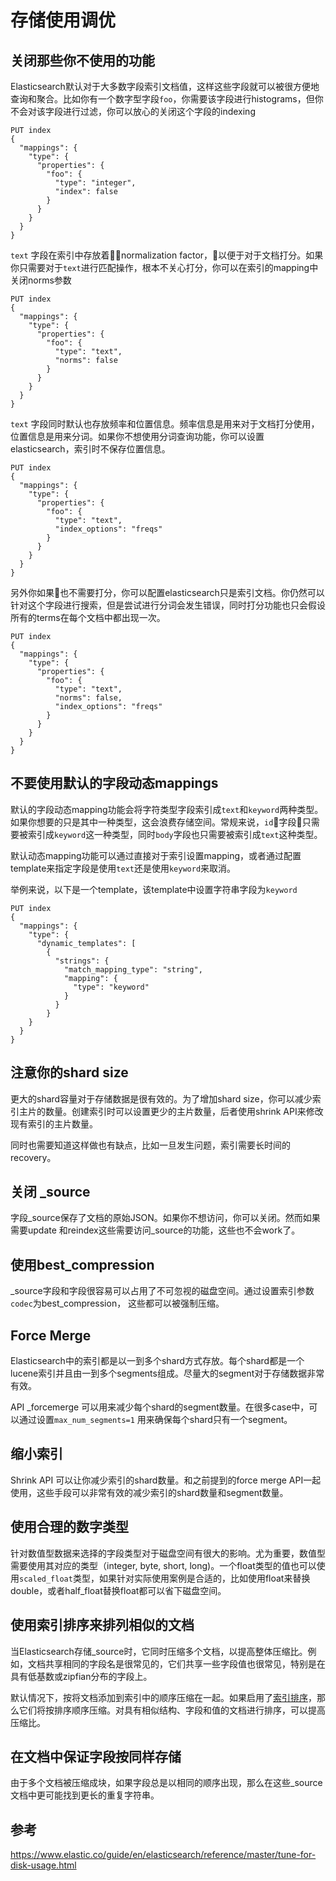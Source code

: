 # 存储使用调优

## 关闭那些你不使用的功能

Elasticsearch默认对于大多数字段索引文档值，这样这些字段就可以被很方便地查询和聚合。比如你有一个数字型字段`foo`，你需要该字段进行histograms，但你不会对该字段进行过滤，你可以放心的关闭这个字段的indexing
```
PUT index
{
  "mappings": {
    "type": {
      "properties": {
        "foo": {
          "type": "integer",
          "index": false
        }
      }
    }
  }
}
```

`text` 字段在索引中存放着normalization factor，以便于对于文档打分。如果你只需要对于`text`进行匹配操作，根本不关心打分，你可以在索引的mapping中关闭norms参数
```
PUT index
{
  "mappings": {
    "type": {
      "properties": {
        "foo": {
          "type": "text",
          "norms": false
        }
      }
    }
  }
}
```

`text` 字段同时默认也存放频率和位置信息。频率信息是用来对于文档打分使用，位置信息是用来分词。如果你不想使用分词查询功能，你可以设置elasticsearch，索引时不保存位置信息。
```
PUT index
{
  "mappings": {
    "type": {
      "properties": {
        "foo": {
          "type": "text",
          "index_options": "freqs"
        }
      }
    }
  }
}
```

另外你如果也不需要打分，你可以配置elasticsearch只是索引文档。你仍然可以针对这个字段进行搜索，但是尝试进行分词会发生错误，同时打分功能也只会假设所有的terms在每个文档中都出现一次。
```
PUT index
{
  "mappings": {
    "type": {
      "properties": {
        "foo": {
          "type": "text",
          "norms": false,
          "index_options": "freqs"
        }
      }
    }
  }
}
```

## 不要使用默认的字段动态mappings

默认的字段动态mapping功能会将字符类型字段索引成`text`和`keyword`两种类型。如果你想要的只是其中一种类型，这会浪费存储空间。常规来说，`id`字段只需要被索引成`keyword`这一种类型，同时`body`字段也只需要被索引成`text`这种类型。

默认动态mapping功能可以通过直接对于索引设置mapping，或者通过配置template来指定字段是使用`text`还是使用`keyword`来取消。

举例来说，以下是一个template，该template中设置字符串字段为`keyword`
```
PUT index
{
  "mappings": {
    "type": {
      "dynamic_templates": [
        {
          "strings": {
            "match_mapping_type": "string",
            "mapping": {
              "type": "keyword"
            }
          }
        }
    }
  }
}
```

## 注意你的shard size

更大的shard容量对于存储数据是很有效的。为了增加shard size，你可以减少索引主片的数量。创建索引时可以设置更少的主片数量，后者使用shrink API来修改现有索引的主片数量。

同时也需要知道这样做也有缺点，比如一旦发生问题，索引需要长时间的recovery。

## 关闭 _source

字段_source保存了文档的原始JSON。如果你不想访问，你可以关闭。然而如果需要update 和reindex这些需要访问_source的功能，这些也不会work了。

## 使用best_compression

_source字段和字段很容易可以占用了不可忽视的磁盘空间。通过设置索引参数`codec`为best_compression， 这些都可以被强制压缩。

## Force Merge

Elasticsearch中的索引都是以一到多个shard方式存放。每个shard都是一个lucene索引并且由一到多个segments组成。尽量大的segment对于存储数据非常有效。

API _forcemerge 可以用来减少每个shard的segment数量。在很多case中，可以通过设置`max_num_segments=1` 用来确保每个shard只有一个segment。

## 缩小索引

Shrink API 可以让你减少索引的shard数量。和之前提到的force merge API一起使用，这些手段可以非常有效的减少索引的shard数量和segment数量。

## 使用合理的数字类型

针对数值型数据来选择的字段类型对于磁盘空间有很大的影响。尤为重要，数值型需要使用其对应的类型（integer, byte, short, long)。一个float类型的值也可以使用`scaled_float`类型，如果针对实际使用案例是合适的，比如使用float来替换double，或者half_float替换float都可以省下磁盘空间。

## 使用索引排序来排列相似的文档

当Elasticsearch存储_source时，它同时压缩多个文档，以提高整体压缩比。例如，文档共享相同的字段名是很常见的，它们共享一些字段值也很常见，特别是在具有低基数或zipfian分布的字段上。

默认情况下，按将文档添加到索引中的顺序压缩在一起。如果启用了[索引排序](https://www.elastic.co/guide/en/elasticsearch/reference/master/index-modules-index-sorting.html)，那么它们将按排序顺序压缩。对具有相似结构、字段和值的文档进行排序，可以提高压缩比。

## 在文档中保证字段按同样存储

由于多个文档被压缩成块，如果字段总是以相同的顺序出现，那么在这些_source文档中更可能找到更长的重复字符串。

## 参考
https://www.elastic.co/guide/en/elasticsearch/reference/master/tune-for-disk-usage.html